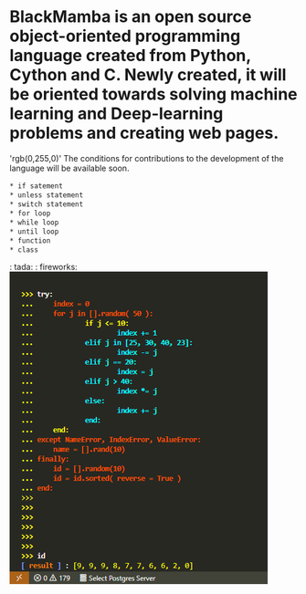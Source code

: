 # **BlackMamba** is an open source object-oriented programming language created from **Python, Cython and C**. Newly created, it will be oriented towards solving machine learning and Deep-learning problems and creating web pages.
'rgb(0,255,0)' The conditions for contributions to the development of the language will be available soon.

    * if satement
    * unless statement
    * switch statement
    * for loop
    * while loop
    * until loop
    * function
    * class
: tada: : fireworks:
![ScreenShot](/images/try.png)


